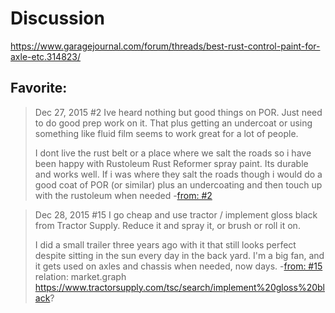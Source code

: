 # Discussion
https://www.garagejournal.com/forum/threads/best-rust-control-paint-for-axle-etc.314823/

## Favorite:
>Dec 27, 2015
>#2
>Ive heard nothing but good things on POR. Just need to do good prep work on it. That plus getting an undercoat or using something like fluid film seems to work great for a lot of people.
>
>I dont live the rust belt or a place where we salt the roads so i have been happy with Rustoleum Rust Reformer spray paint. Its durable and works well. If i was where they salt the roads though i would do a good coat of POR (or similar) plus an undercoating and then touch up with the rustoleum when needed
-[from: #2](https://www.garagejournal.com/forum/threads/best-rust-control-paint-for-axle-etc.314823/#post-5380541)


>Dec 28, 2015
>#15
>I go cheap and use tractor / implement gloss black from Tractor Supply. Reduce it and spray it, or brush or roll it on.
>
>I did a small trailer three years ago with it that still looks perfect despite sitting in the sun every day in the back yard. I'm a big fan, and it gets used on axles and chassis when needed, now days.
-[from: #15](https://www.garagejournal.com/forum/threads/best-rust-control-paint-for-axle-etc.314823/#post-5382749)
relation: market.graph https://www.tractorsupply.com/tsc/search/implement%20gloss%20black?
